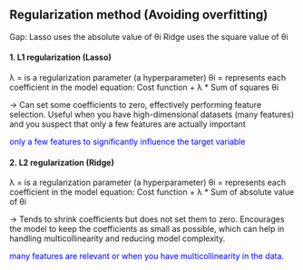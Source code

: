 


## Regularization method (Avoiding overfitting)

Gap:
Lasso uses the absolute value of θi
Ridge uses the square value of θi

#### 1. L1 regularization (Lasso)

λ = is a regularization parameter (a hyperparameter)
θi = represents each coefficient in the model
equation: Cost function + λ * Sum of squares θi

-> Can set some coefficients to zero, effectively performing feature selection.
Useful when you have high-dimensional datasets (many features) and you suspect that only a few features are actually important

<span style="color:blue">only a few features to significantly influence the target variable</span>

#### 2. L2 regularization (Ridge)

λ = is a regularization parameter (a hyperparameter)
θi = represents each coefficient in the model
equation: Cost function + λ * Sum of absolute value of θi

-> Tends to shrink coefficients but does not set them to zero.
Encourages the model to keep the coefficients as small as possible, which can help in handling multicollinearity and reducing model complexity.

<span style="color:blue"> many features are relevant or when you have multicollinearity in the data. </span>
